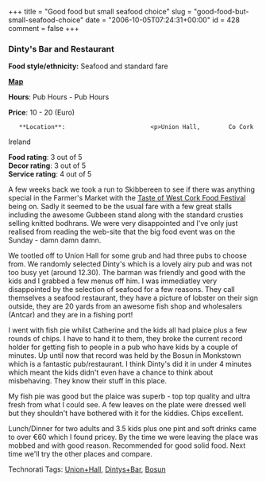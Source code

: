 +++
title = "Good food but small seafood choice"
slug = "good-food-but-small-seafood-choice"
date = "2006-10-05T07:24:31+00:00"
id = 428
comment = false
+++

  <div class='hreview'>         

### Dinty's Bar and Restaurant

**Food style/ethnicity:** Seafood and standard fare

**[Map](http://local.live.com/?v=2&sp=Point.sksqtpg74bh4_Dinty%2527s%2520Pub%2520Union%2520Hall___)**

**Hours**: Pub Hours - Pub Hours

**Price**: 10 - 20        (Euro)

       **Location**:                        <p>Union Hall,        Co Cork       

Ireland
      </p>        <div>**Food rating**: <span class="rating">3</span> out of 5<div class="sb-fullstar"> </div><div class="sb-fullstar"> </div><div class="sb-fullstar"> </div><div class="sb-emptystar"> </div><div class="sb-emptystar"> </div></div>    <div>**Decor rating**: <span class="rating">3</span> out of 5<div class="sb-fullstar"> </div><div class="sb-fullstar"> </div><div class="sb-fullstar"> </div><div class="sb-emptystar"> </div><div class="sb-emptystar"> </div></div>   <div>**Service rating**: <span class="rating">4</span> out of 5<div class="sb-fullstar"> </div><div class="sb-fullstar"> </div><div class="sb-fullstar"> </div><div class="sb-fullstar"> </div><div class="sb-emptystar"> </div></div>    <div class='description'>

A few weeks back we took a run to Skibbereen to see if there was anything special in the Farmer's Market with the [Taste of West Cork Food Festival](http://www.skibbereen.ie/taste-of-west-cork.htm) being on. Sadly it seemed to be the usual fare with a few great stalls including the awesome Gubbeen stand along with the standard crusties selling knitted bodhrans. We were very disappointed and I've only just realised from reading the web-site that the big food event was on the Sunday - damn damn damn.

We tootled off to Union Hall for some grub and had three pubs to choose from. We randomly selected Dinty's which is a lovely airy pub and was not too busy yet (around 12.30). The barman was friendly and good with the kids and I grabbed a few menus off him. I was immediatley very disappointed by the selection of seafood for a few reasons. They call themselves a seafood restaurant, they have a picture of lobster on their sign outside, they are 20 yards from an awesome fish shop and wholesalers (Antcar) and they are in a fishing port! 

I went with fish pie whilst Catherine and the kids all had plaice plus a few rounds of chips. I have to hand it to them, they broke the current record holder for getting fish to people in a pub who have kids by a couple of minutes. Up until now that record was held by the Bosun in Monkstown which is a fantastic pub/restaurant. I think Dinty's did it in under 4 minutes which meant the kids didn't even have a chance to think about misbehaving. They know their stuff in this place.

My fish pie was good but the plaice was superb - top top quality and ultra fresh from what I could see. A few leaves on the plate were dressed well but they shouldn't have bothered with it for the kiddies. Chips excellent.

Lunch/Dinner for two adults and 3.5 kids plus one pint and soft drinks came to over €60 which I found pricey. By the time we were leaving the place was mobbed and with good reason. Recommended for good solid food. Next time we'll try the other places and compare.

<span class="technoratitag">Technorati Tags: [Union+Hall](http://www.technorati.com/tags/Union+Hall), [Dintys+Bar](http://www.technorati.com/tags/Dintys+Bar), [Bosun](http://www.technorati.com/tags/Bosun)</span>
</div>      </div>
<script type="application/x-subnode; charset=utf-8">
       <!-- the following is structured blog data for machine readers. -->
       <subnode xmlns:data-view="http://www.w3.org/2003/g/data-view#" data-view:transformation="http://structuredblogging.org/subnode-to-rdf-interpreter.xsl" xmlns="http://www.structuredblogging.org/xmlns#subnode">
            <xml-structured-blog-entry xmlns="http://www.structuredblogging.org/xmlns">
              <generator id="wpsb-1" type="x-wpsb-post" version="1"/><review type="review/restaurant"><subject name="Dinty's Bar and Restaurant" ethnicity="Seafood and standard fare" map="http://local.live.com/?v=2andsp=Point.sksqtpg74bh4_Dinty%2527s%2520Pub%2520Union%2520Hall___"><price min="10" max="20" currency="Euro"/><location city="Union Hall" state="Co Cork" country="Ireland"/><hours opening="Pub Hours" closing="Pub Hours"/></subject><foodrating max="5" min="0">3</foodrating><decorrating max="5" min="0">3</decorrating><servicerating max="5" min="0">4</servicerating><description>A few weeks back we took a run to Skibbereen to see if there was anything special in the Farmer's Market with the &lt;a href= http://www.skibbereen.ie/taste-of-west-cork.htm &gt;Taste of West Cork Food Festival&lt;/a&gt; being on. Sadly it seemed to be the usual fare with a few great stalls including the awesome Gubbeen stand along with the standard crusties selling knitted bodhrans. We were very disappointed and I've only just realised from reading the web-site that the big food event was on the Sunday - damn damn damn.

We tootled off to Union Hall for some grub and had three pubs to choose from. We randomly selected Dinty's which is a lovely airy pub and was not too busy yet (around 12.30). The barman was friendly and good with the kids and I grabbed a few menus off him. I was immediatley very disappointed by the selection of seafood for a few reasons. They call themselves a seafood restaurant, they have a picture of lobster on their sign outside, they are 20 yards from an awesome fish shop and wholesalers (Antcar) and they are in a fishing port! 

I went with fish pie whilst Catherine and the kids all had plaice plus a few rounds of chips. I have to hand it to them, they broke the current record holder for getting fish to people in a pub who have kids by a couple of minutes. Up until now that record was held by the Bosun in Monkstown which is a fantastic pub/restaurant. I think Dinty's did it in under 4 minutes which meant the kids didn't even have a chance to think about misbehaving. They know their stuff in this place.

My fish pie was good but the plaice was superb - top top quality and ultra fresh from what I could see. A few leaves on the plate were dressed well but they shouldn't have bothered with it for the kiddies. Chips excellent.

Lunch/Dinner for two adults and 3.5 kids plus one pint and soft drinks came to over €60 which I found pricey. By the time we were leaving the place was mobbed and with good reason. Recommended for good solid food. Next time we'll try the other places and compare.

&lt;span class= technoratitag &gt;Technorati Tags: &lt;a href= http://www.technorati.com/tags/Union+Hall  rel= tag &gt;Union+Hall&lt;/a&gt;, &lt;a href= http://www.technorati.com/tags/Dintys+Bar  rel= tag &gt;Dintys+Bar&lt;/a&gt;, &lt;a href= http://www.technorati.com/tags/Bosun  rel= tag &gt;Bosun&lt;/a&gt;&lt;/span&gt;</description></review>
            </xml-structured-blog-entry>
       </subnode>
       </script>
